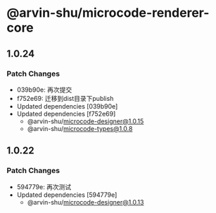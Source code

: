 # @arvin-shu/microcode-renderer-core

## 1.0.24

### Patch Changes

- 039b90e: 再次提交
- f752e69: 迁移到dist目录下publish
- Updated dependencies [039b90e]
- Updated dependencies [f752e69]
  - @arvin-shu/microcode-designer@1.0.15
  - @arvin-shu/microcode-types@1.0.8

## 1.0.22

### Patch Changes

- 594779e: 再次测试
- Updated dependencies [594779e]
  - @arvin-shu/microcode-designer@1.0.13
